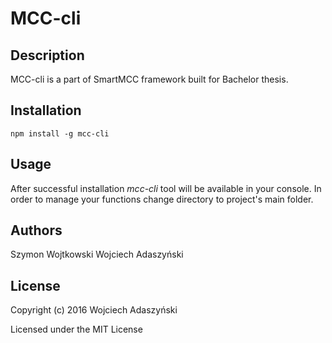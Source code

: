 # MCC-cli

## Description

MCC-cli is a part of SmartMCC framework built for Bachelor thesis.

## Installation

```
npm install -g mcc-cli
```
## Usage

After successful installation *mcc-cli* tool will be available in your console.
In order to manage your functions change directory to project's main folder. 

<!-- TODO: expand this section -->

## Authors

Szymon Wojtkowski
Wojciech Adaszyński



## License

Copyright (c) 2016 Wojciech Adaszyński

Licensed under the MIT License
